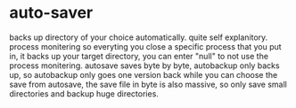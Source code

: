# auto-saver
backs up directory of your choice automatically.
quite self explanitory.
process monitering so everyting you close a specific process that you put in, it backs up your target directory, you can enter "null" to not use the process monitering.
autosave saves byte by byte, autobackup only backs up, so autobackup only goes one version back while you can choose the save from autosave, the save file in byte is also massive, so only save small directories and backup huge directories.
